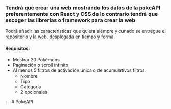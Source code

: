 ### Tendrá que crear una web mostrando los datos de la pokeAPI preferentemente con React y CSS de lo contrario tendrá que escoger las librerías o framework para crear la web

Podrá añadir las características que quiera siempre y cunado se  entregue el repositorio y la web, desplegada en tiempo y forma.

#### Requisitos:
- Mostrar 20 Pokémons
- Paginación o scroll infinito
- Al menos 5 filtros de activación única o de acumulativos filtros:
    - Nombre 
    - Tipo
    - Categoría 
    - 2 opcionales

---#   P o k e A P I  
 
